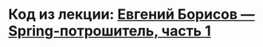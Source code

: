 # Код из лекции: [Евгений Борисов — Spring-потрошитель, часть 1](https://www.youtube.com/watch?v=BmBr5diz8WA)

